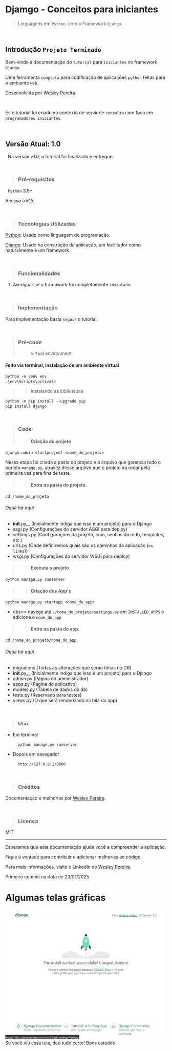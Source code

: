 # Djamgo - Conceitos para iniciantes

> Linguagens em `Python`, com o Framework `Django`.

&nbsp;
## Introdução `Projeto Terminado`
Bem-vindo à documentação do `tutorial` para `iniciantes` no framework `Django`. 

Uma ferramenta `completa` para codificação de aplicações `python` feitas para o embiente `web`.

Desenvolvida por [Wesley Pereira](https://github.com/wesleyp846).

&nbsp;

Este tutorial foi criado no contexto de servir de `consulta` com foco em `programadores iniciantes`. 

&nbsp;
&nbsp;
## Versão Atual: 1.0
&nbsp;
Na versão v1.0, o tutorial foi finalizado e entregue.

&nbsp;
&nbsp;
> ### Pré-requisitos
&nbsp;
`Python` 3.9+

Acesso a `WEB`.

&nbsp;
&nbsp;
> ### Tecnologias Utilizadas

[Python](https://docs.python.org/3/tutorial/index.html): Usado como linguagem de programação.


[Django](https://docs.djangoproject.com/en/5.0/): Usado na construção da aplicação, um facilitador como naturalmente é um framework.

&nbsp;
&nbsp;
> ### Funcionalidades

1. Averiguar se o framework foi completamente `instalado`.
   
&nbsp;
&nbsp;
> ###  Implementação
Para implementação basta `seguir` o tutorial.

&nbsp;
&nbsp;

> ### Pré-code
> > virtual environment
#### Feito via terminal, instalação de um ambiente virtual
    python -m venv env
    .\env\Scripts\activate

> > Instalando as bibliotécas

    python -m pip install --upgrade pip
    pip install django 

&nbsp;
> ### Code
> > #### Criação do projeto
 
    django-admin startproject <nome_do_projeto>
Nessa etapa foi criada a pasta do projeto e o arquivo que gerencia todo o porjeto `manege.py`, atravéz desse arquivo que o projeto ira rodar pela primeira vez para fins de teste.

>> #### Entra na pasta do projeto.

    cd /nome_do_projeto

###### Oque há aqui

* __init__.py__ (Inicialmente indiga que isso é um projeto) para o Django
* asgi.py (Configurações do servidor ASGI para deploy)
* settings.py (Configurações do projeto, com, senhas do mdb, templates, etc.)
* urls.py (Onde definiremos quais são os caminhos da aplicação (`os links`)) 
* wsgi.py (Configurações do servidor WSGI para deploy)
&nbsp;

>> #### Executa o projeto

    python manage.py runserver

>> #### Criação dos App's

    python manage.py startapp <nome_do_app>
* obs>> navege até ``./nome_do_projeto/settings.py``
em `INSTALLED_APPS` e adicione o `nome_do_app`

>> #### Entra na pasta do app.

    cd /nome_do_projeto/nome_do_app

###### Oque há aqui
* migrations (Todas as alterações que serão feitas no DB)
* __init__.py__ (Inicialmente indiga que isso é um projeto) para o Django
* admin.py (Página do administrador)
* apps.py (Página do aplicativo)
* models.py (Tabela de dados do db)
* tests.py (Reservado para testes)
* views.py (O que será renderizado na tela do app)

&nbsp;

> ### Uso
* Em terminal
  
        python manage.py runserver

* Depois em navegador
  
        http://127.0.0.1:8000


&nbsp;
&nbsp;
> ### Créditos

Documentação e melhorias por [Wesley Pereira](https://github.com/wesleyp846).

&nbsp;
&nbsp;
> ### Licença
MIT

---


Esperamos que esta documentação ajude você a compreender a aplicação. 

Fique à vontade para contribuir e adicionar melhorias ao código. 

Para mais informações, visite o LinkedIn de [Wesley Pereira](https://www.linkedin.com/in/wesleyp846/).

Primeiro commit na data de 23/01/2025

# Algumas telas gráficas


![Se esta vendo essa imagem, deu tudo certo](<Captura de tela 2023-12-24 121034.png>)
Se você viu essa tela, deu tudo certo! Bons estudos
